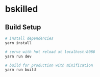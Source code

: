# bskilled

## Build Setup

``` bash
# install dependencies
yarn install

# serve with hot reload at localhost:8080
yarn run dev

# build for production with minification
yarn run build
